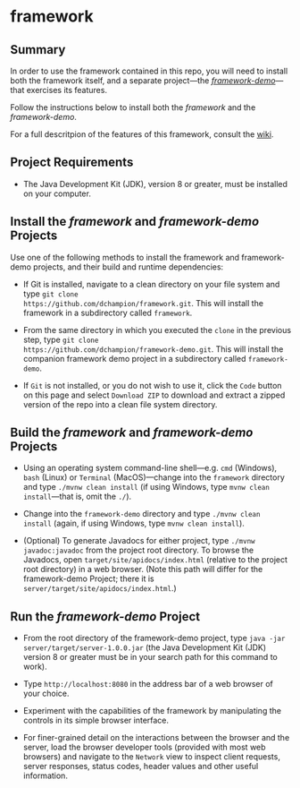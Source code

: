 # framework
## Summary
In order to use the framework contained in this repo, you will need to install both the framework itself, and a separate project&mdash;the <i><a href=https://github.com/dchampion/framework-demo target="_blank">framework-demo</a></i>&mdash;that exercises its features.

Follow the instructions below to install both the <i>framework</i> and the <i>framework-demo</i>.

For a full descritpion of the features of this framework, consult the <a href=https://github.com/dchampion/framework/wiki/Web-Application-Framework target="_blank">wiki</a>.

## Project Requirements

* The Java Development Kit (JDK), version 8 or greater, must be installed on your computer.

## Install the <i>framework</i> and <i>framework-demo</i> Projects
Use one of the following methods to install the framework and framework-demo projects, and their build and runtime dependencies:

* If Git is installed, navigate to a clean directory on your file system and type <code>git clone https<nolink>://github.com/dchampion/framework.git</code>. This will install the framework in a subdirectory called <code>framework</code>.

* From the same directory in which you executed the <code>clone</code> in the previous step, type <code>git clone https<nolink>://github.com/dchampion/framework-demo.git</code>. This will install the companion framework demo project in a subdirectory called <code>framework-demo</code>.

* If <code>Git</code> is not installed, or you do not wish to use it, click the <code>Code</code> button on this page and select <code>Download ZIP</code> to download and extract a zipped version of the repo into a clean file system directory.

## Build the <i>framework</i> and <i>framework-demo</i> Projects
* Using an operating system command-line shell&mdash;e.g. <code>cmd</code> (Windows), <code>bash</code> (Linux) or <code>Terminal</code> (MacOS)&mdash;change into the <code>framework</code> directory and type <code>./mvnw clean install</code> (if using Windows, type <code>mvnw clean install</code>&mdash;that is, omit the <code>./</code>).

* Change into the <code>framework-demo</code> directory and type <code>./mvnw clean install</code> (again, if using Windows, type <code>mvnw clean install</code>).

* (Optional) To generate Javadocs for either project, type <code>./mvnw javadoc:javadoc</code> from the project root directory. To browse the Javadocs, open <code>target/site/apidocs/index.html</code> (relative to the project root directory) in a web browser. (Note this path will differ for the framework-demo Project; there it is <code>server/target/site/apidocs/index.html</code>.)

## Run the <i>framework-demo</i> Project
* From the root directory of the framework-demo project, type <code>java -jar server/target/server-1.0.0.jar</code> (the Java Development Kit (JDK) version 8 or greater must be in your search path for this command to work).

* Type <code>http<nolink>://localhost:8080</code> in the address bar of a web browser of your choice.

* Experiment with the capabilities of the framework by manipulating the controls in its simple browser interface.

* For finer-grained detail on the interactions between the browser and the server, load the browser developer tools (provided with most web browsers) and navigate to the <code>Network</code> view to inspect client requests, server responses, status codes, header values and other useful information.
